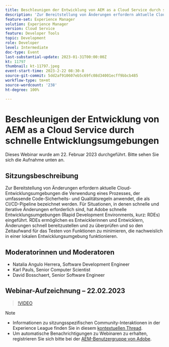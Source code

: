 ```yaml
---
title: Beschleunigen der Entwicklung von AEM as a Cloud Service durch schnelle Entwicklungsumgebungen
description: 'Zur Bereitstellung von Änderungen erfordern aktuelle Cloud-Entwicklungsumgebungen die Verwendung eines Prozesses, der umfassende Code-Sicherheits- und Qualitätsregeln anwendet, die als CI/CD-Pipeline bezeichnet werden. Für Situationen, in denen schnelle und iterative Änderungen erforderlich sind, hat Adobe schnelle Entwicklungsumgebungen (Rapid Development Environments, kurz: RDEs) eingeführt. RDEs ermöglichen es Entwicklerinnen und Entwicklern, Änderungen schnell bereitzustellen und zu überprüfen. So wird der Zeitaufwand für das Testen von Funktionen, die nachweislich in einer lokalen Entwicklungsumgebung funktionieren, minimiert.'
feature-set: Experience Manager
solution: Experience Manager
version: Cloud Service
feature: Developer Tools
topic: Development
role: Developer
level: Intermediate
doc-type: Event
last-substantial-update: 2023-01-31T00:00:00Z
kt: 11797
thumbnail: kt-11797.jpeg
event-start-time: 2023-2-22 08:30-8
source-git-commit: 5dd2af910607eb5c69fc08d34001ecff9bbcb485
workflow-type: tm+mt
source-wordcount: '238'
ht-degree: 100%

---
```


# Beschleunigen der Entwicklung von AEM as a Cloud Service durch schnelle Entwicklungsumgebungen

Dieses Webinar wurde am 22. Februar 2023 durchgeführt. Bitte sehen Sie sich die Aufnahme unten an.

## Sitzungsbeschreibung

Zur Bereitstellung von Änderungen erfordern aktuelle Cloud-Entwicklungsumgebungen die Verwendung eines Prozesses, der umfassende Code-Sicherheits- und Qualitätsregeln anwendet, die als CI/CD-Pipeline bezeichnet werden. Für Situationen, in denen schnelle und iterative Änderungen erforderlich sind, hat Adobe schnelle Entwicklungsumgebungen (Rapid Development Environments, kurz: RDEs) eingeführt.
RDEs ermöglichen es Entwicklerinnen und Entwicklern, Änderungen schnell bereitzustellen und zu überprüfen und so den Zeitaufwand für das Testen von Funktionen zu minimieren, die nachweislich in einer lokalen Entwicklungsumgebung funktionieren.

## Moderatorinnen und Moderatoren

* Natalia Angulo Herrera, Software Development Engineer
* Karl Pauls, Senior Computer Scientist
* David Bosschaert, Senior Software Engineer

## Webinar-Aufzeichnung – 22.02.2023

>[!VIDEO](https://video.tv.adobe.com/v/3415876)

>[!NOTE]
>
>* Informationen zu sitzungsspezifischen Community-Interaktionen in der Experience League finden Sie in diesem [kontextuellen Thread](http://bit.ly/3x1Cl8x).
>* Um automatische Benachrichtigungen zu Webinaren zu erhalten, registrieren Sie sich bitte bei der [AEM-Benutzergruppe von Adobe](https://aem-augs.adobe.com/).

